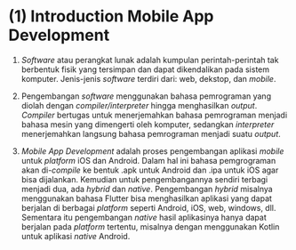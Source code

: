 # (1) Introduction Mobile App Development

1. *Software* atau perangkat lunak adalah kumpulan perintah-perintah tak berbentuk fisik yang tersimpan dan dapat dikendalikan pada sistem komputer. Jenis-jenis *software* terdiri dari: web, dekstop, dan *mobile*.

2. Pengembangan *software* menggunakan bahasa pemrograman yang diolah dengan *compiler/interpreter* hingga menghasilkan *output*. *Compiler* bertugas untuk menerjemahkan bahasa pemrograman menjadi bahasa mesin yang dimengerti oleh komputer, sedangkan *interpreter* menerjemahkan langsung bahasa pemrograman menjadi suatu *output*.

3. *Mobile App Development* adalah proses pengembangan aplikasi *mobile* untuk *platform* iOS dan Android. Dalam hal ini bahasa pemgrograman akan di-*compile* ke bentuk .apk untuk Android dan .ipa untuk iOS agar bisa dijalankan. Kemudian untuk pengembangannya sendiri terbagi menjadi dua, ada *hybrid* dan *native*. Pengembangan *hybrid* misalnya menggunakan bahasa Flutter bisa menghasilkan aplikasi yang dapat berjalan di berbagai *platform* seperti Android, iOS, web, windows, dll. Sementara itu pengembangan *native* hasil aplikasinya hanya dapat berjalan pada *platform* tertentu, misalnya dengan menggunakan Kotlin untuk aplikasi *native* Android.

